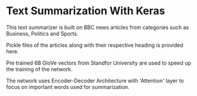 # Text Summarization With Keras

This text summarizer is built on BBC news articles from categories
such as Business, Politics and Sports. 

Pickle files of the articles along with their respective heading is provided
here.

Pre trained 6B GloVe vectors from Standfor University are used to speed up the 
training of the network.

The network uses Encoder-Decoder Architecture with 'Attention' layer to focus
on important words used for summarization.
